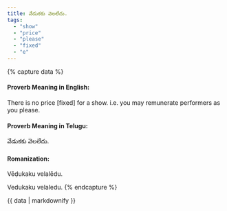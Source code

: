 ```yaml
---
title: వేడుకకు వెలలేదు.
tags:
  - "show"
  - "price"
  - "please"
  - "fixed"
  - "e"
---
```


{% capture data %}
#### Proverb Meaning in English:
There is no price [fixed] for a show.
i.e. you may remunerate performers as you please.

#### Proverb Meaning in Telugu:
వేడుకకు వెలలేదు.

#### Romanization:
Vēḍukaku velalēdu.

Vedukaku velaledu.
{% endcapture %}

{{ data | markdownify }}

